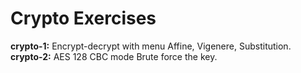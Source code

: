 # Crypto Exercises

<b>crypto-1:</b> Encrypt-decrypt with menu Affine, Vigenere, Substitution. \
<b>crypto-2:</b> AES 128 CBC mode Brute force the key.
